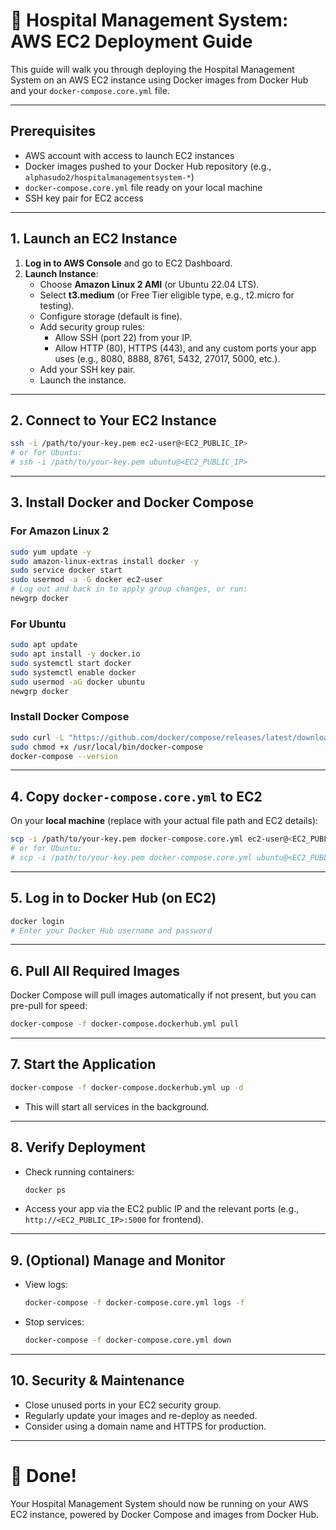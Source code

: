 # 🚀 Hospital Management System: AWS EC2 Deployment Guide

This guide will walk you through deploying the Hospital Management System on an AWS EC2 instance using Docker images from Docker Hub and your `docker-compose.core.yml` file.

---

## Prerequisites

- AWS account with access to launch EC2 instances
- Docker images pushed to your Docker Hub repository (e.g., `alphasudo2/hospitalmanagementsystem-*`)
- `docker-compose.core.yml` file ready on your local machine
- SSH key pair for EC2 access

---

## 1. Launch an EC2 Instance

1. **Log in to AWS Console** and go to EC2 Dashboard.
2. **Launch Instance**:
   - Choose **Amazon Linux 2 AMI** (or Ubuntu 22.04 LTS).
   - Select **t3.medium** (or Free Tier eligible type, e.g., t2.micro for testing).
   - Configure storage (default is fine).
   - Add security group rules:
     - Allow SSH (port 22) from your IP.
     - Allow HTTP (80), HTTPS (443), and any custom ports your app uses (e.g., 8080, 8888, 8761, 5432, 27017, 5000, etc.).
   - Add your SSH key pair.
   - Launch the instance.

---

## 2. Connect to Your EC2 Instance

```sh
ssh -i /path/to/your-key.pem ec2-user@<EC2_PUBLIC_IP>
# or for Ubuntu:
# ssh -i /path/to/your-key.pem ubuntu@<EC2_PUBLIC_IP>
```

---

## 3. Install Docker and Docker Compose

### For Amazon Linux 2

```sh
sudo yum update -y
sudo amazon-linux-extras install docker -y
sudo service docker start
sudo usermod -a -G docker ec2-user
# Log out and back in to apply group changes, or run:
newgrp docker
```

### For Ubuntu

```sh
sudo apt update
sudo apt install -y docker.io
sudo systemctl start docker
sudo systemctl enable docker
sudo usermod -aG docker ubuntu
newgrp docker
```

### Install Docker Compose

```sh
sudo curl -L "https://github.com/docker/compose/releases/latest/download/docker-compose-$(uname -s)-$(uname -m)" -o /usr/local/bin/docker-compose
sudo chmod +x /usr/local/bin/docker-compose
docker-compose --version
```

---

## 4. Copy `docker-compose.core.yml` to EC2

On your **local machine** (replace with your actual file path and EC2 details):

```sh
scp -i /path/to/your-key.pem docker-compose.core.yml ec2-user@<EC2_PUBLIC_IP>:~/
# or for Ubuntu:
# scp -i /path/to/your-key.pem docker-compose.core.yml ubuntu@<EC2_PUBLIC_IP>:~/
```

---

## 5. Log in to Docker Hub (on EC2)

```sh
docker login
# Enter your Docker Hub username and password
```

---

## 6. Pull All Required Images

Docker Compose will pull images automatically if not present, but you can pre-pull for speed:

```sh
docker-compose -f docker-compose.dockerhub.yml pull
```

---

## 7. Start the Application

```sh
docker-compose -f docker-compose.dockerhub.yml up -d
```

- This will start all services in the background.

---

## 8. Verify Deployment

- Check running containers:
  ```sh
  docker ps
  ```
- Access your app via the EC2 public IP and the relevant ports (e.g., `http://<EC2_PUBLIC_IP>:5000` for frontend).

---

## 9. (Optional) Manage and Monitor

- View logs:
  ```sh
  docker-compose -f docker-compose.core.yml logs -f
  ```
- Stop services:
  ```sh
  docker-compose -f docker-compose.core.yml down
  ```

---

## 10. Security & Maintenance

- Close unused ports in your EC2 security group.
- Regularly update your images and re-deploy as needed.
- Consider using a domain name and HTTPS for production.

---

# 🎉 Done!

Your Hospital Management System should now be running on your AWS EC2 instance, powered by Docker Compose and images from Docker Hub. 